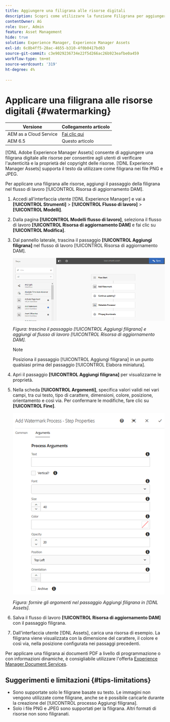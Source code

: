 ```yaml
---
title: Aggiungere una filigrana alle risorse digitali
description: Scopri come utilizzare la funzione Filigrana per aggiungere una filigrana digitale alle risorse.
contentOwner: AG
role: User, Admin
feature: Asset Management
hide: true
solution: Experience Manager, Experience Manager Assets
exl-id: 6c8b4ff5-28ac-4655-b310-4f0b0417bd63
source-git-commit: c3e9029236734e22f5d266ac26b923eafbe0a459
workflow-type: tm+mt
source-wordcount: '319'
ht-degree: 4%

---
```


# Applicare una filigrana alle risorse digitali {#watermarking}

| Versione | Collegamento articolo |
| -------- | ---------------------------- |
| AEM as a Cloud Service | [Fai clic qui](https://experienceleague.adobe.com/docs/experience-manager-cloud-service/content/assets/manage/watermark-assets.html?lang=en) |
| AEM 6.5 | Questo articolo |

[!DNL Adobe Experience Manager Assets] consente di aggiungere una filigrana digitale alle risorse per consentire agli utenti di verificare l&#39;autenticità e la proprietà del copyright delle risorse. [!DNL Experience Manager Assets] supporta il testo da utilizzare come filigrana nei file PNG e JPEG.

Per applicare una filigrana alle risorse, aggiungi il passaggio della filigrana nel flusso di lavoro [!UICONTROL Risorsa di aggiornamento DAM].

1. Accedi all&#39;interfaccia utente [!DNL Experience Manager] e vai a **[!UICONTROL Strumenti]** > **[!UICONTROL Flusso di lavoro]** > **[!UICONTROL Modelli]**.
1. Dalla pagina **[!UICONTROL Modelli flusso di lavoro]**, seleziona il flusso di lavoro **[!UICONTROL Risorsa di aggiornamento DAM]** e fai clic su **[!UICONTROL Modifica]**.

1. Dal pannello laterale, trascina il passaggio **[!UICONTROL Aggiungi filigrana]** nel flusso di lavoro [!UICONTROL Risorsa di aggiornamento DAM].

   ![Trascina il passaggio [!UICONTROL Aggiungi filigrana] e aggiungi al flusso di lavoro [!UICONTROL Aggiorna risorsa DAM]](assets/add_watermark_step_aem_assets.png)

   *Figura: trascina il passaggio [!UICONTROL Aggiungi filigrana] e aggiungi al flusso di lavoro [!UICONTROL Risorsa di aggiornamento DAM].*

   >[!NOTE]
   >
   >Posiziona il passaggio [!UICONTROL Aggiungi filigrana] in un punto qualsiasi prima del passaggio [!UICONTROL Elabora miniatura].

1. Apri il passaggio **[!UICONTROL Aggiungi filigrana]** per visualizzarne le proprietà.
1. Nella scheda **[!UICONTROL Argomenti]**, specifica valori validi nei vari campi, tra cui testo, tipo di carattere, dimensioni, colore, posizione, orientamento e così via. Per confermare le modifiche, fare clic su **[!UICONTROL Fine]**.

   ![Specificare gli argomenti nel passaggio Aggiungi filigrana in [!DNL Assets]](assets/arguments_add_watermark_aem_assets.png)

   *Figura: fornire gli argomenti nel passaggio Aggiungi filigrana in [!DNL Assets].*

1. Salva il flusso di lavoro **[!UICONTROL Risorsa di aggiornamento DAM]** con il passaggio filigrana.
1. Dall&#39;interfaccia utente [!DNL Assets], carica una risorsa di esempio. La filigrana viene visualizzata con la dimensione del carattere, il colore e così via, nella posizione configurata nei passaggi precedenti.

Per applicare una filigrana ai documenti PDF a livello di programmazione o con informazioni dinamiche, è consigliabile utilizzare l&#39;offerta [Experience Manager Document Services](/help/forms/using/overview-aem-document-services.md).

## Suggerimenti e limitazioni {#tips-limitations}

* Sono supportate solo le filigrane basate su testo. Le immagini non vengono utilizzate come filigrane, anche se è possibile caricarle durante la creazione del [!UICONTROL processo Aggiungi filigrana].
* Solo i file PNG e JPEG sono supportati per la filigrana. Altri formati di risorse non sono filigranati.
